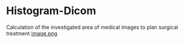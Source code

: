 # Histogram-Dicom
Calculation of the investigated area of medical images to plan surgical treatment 
[image.png](https://postimg.cc/image/595y3ju2j/)
